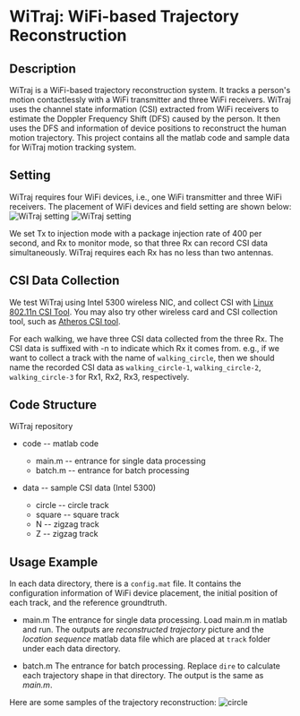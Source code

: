 WiTraj: WiFi-based Trajectory Reconstruction
====

Description
----
WiTraj is a WiFi-based trajectory reconstruction system. It tracks a person's motion contactlessly with a WiFi transmitter and three WiFi receivers. WiTraj uses the channel state information (CSI) extracted from WiFi receivers to estimate the Doppler Frequency Shift (DFS) caused by the person. It then uses the DFS and information of device positions to reconstruct the human motion trajectory. This project contains all the matlab code and sample data for WiTraj motion tracking system.

Setting
----
WiTraj requires four WiFi devices, i.e., one WiFi transmitter and three WiFi receivers. The placement of WiFi devices and field setting are shown below:
![WiTraj setting](image/outdoor.jpg)
![WiTraj setting](image/corridor.jpg)

We set Tx to injection mode with a package injection rate of 400 per second, and Rx to monitor mode, so that three Rx can record CSI data simultaneously. WiTraj requires each Rx has no less than two antennas.

CSI Data Collection
----
We test WiTraj using Intel 5300 wireless NIC, and collect CSI with [Linux 802.11n CSI Tool](https://dhalperi.github.io/linux-80211n-csitool/). You may also try other wireless card and CSI collection tool, such as [Atheros CSI tool](https://github.com/xieyaxiongfly/Atheros-CSI-Tool).

For each walking, we have three CSI data collected from the three Rx. The CSI data is suffixed with -n to indicate which Rx it comes from.
e.g., if we want to collect a track with the name of `walking_circle`, then we should name the recorded CSI data as `walking_circle-1`, `walking_circle-2`, `walking_circle-3` for Rx1, Rx2, Rx3, respectively.

Code Structure
----
WiTraj	 repository
* code 		-- matlab code
  * main.m 	-- entrance for single data processing
  * batch.m 	-- entrance for batch processing

* data		-- sample CSI data (Intel 5300)
  * circle 	-- circle track
  * square 	-- square track
  * N 		-- zigzag track
  * Z 		-- zigzag track

Usage Example
----
In each data directory, there is a `config.mat` file. It contains the configuration information of WiFi device placement, the initial position of each track, and the reference groundtruth.

* main.m
The entrance for single data processing. Load main.m in matlab and run. The outputs are *reconstructed trajectory* picture and the *location sequence* matlab data file which are placed at `track` folder under each data directory.

* batch.m
The entrance for batch processing. Replace `dire` to calculate each trajectory shape in that directory. The output is the same as *main.m*.

Here are some samples of the trajectory reconstruction:
![circle]()

